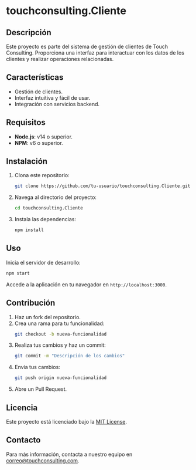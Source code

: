 # touchconsulting.Cliente

## Descripción
Este proyecto es parte del sistema de gestión de clientes de Touch Consulting. Proporciona una interfaz para interactuar con los datos de los clientes y realizar operaciones relacionadas.

## Características
- Gestión de clientes.
- Interfaz intuitiva y fácil de usar.
- Integración con servicios backend.

## Requisitos
- **Node.js**: v14 o superior.
- **NPM**: v6 o superior.

## Instalación
1. Clona este repositorio:
    ```bash
    git clone https://github.com/tu-usuario/touchconsulting.Cliente.git
    ```
2. Navega al directorio del proyecto:
    ```bash
    cd touchconsulting.Cliente
    ```
3. Instala las dependencias:
    ```bash
    npm install
    ```

## Uso
Inicia el servidor de desarrollo:
```bash
npm start
```
Accede a la aplicación en tu navegador en `http://localhost:3000`.

## Contribución
1. Haz un fork del repositorio.
2. Crea una rama para tu funcionalidad:
    ```bash
    git checkout -b nueva-funcionalidad
    ```
3. Realiza tus cambios y haz un commit:
    ```bash
    git commit -m "Descripción de los cambios"
    ```
4. Envía tus cambios:
    ```bash
    git push origin nueva-funcionalidad
    ```
5. Abre un Pull Request.

## Licencia
Este proyecto está licenciado bajo la [MIT License](LICENSE).

## Contacto
Para más información, contacta a nuestro equipo en [correo@touchconsulting.com](mailto:correo@touchconsulting.com).